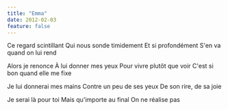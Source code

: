 ```yaml
---
title: "Emma"
date: 2012-02-03
feature: false
---
```


Ce regard scintillant
Qui nous sonde timidement
Et si profondément
S'en va quand on lui rend

Alors je renonce
À lui donner mes yeux
Pour vivre plutôt que voir
C'est si bon quand elle me fixe

Je lui donnerai mes mains
Contre un peu de ses yeux
De son rire, de sa joie

Je serai là pour toi
Mais qu'importe au final
On ne réalise pas
